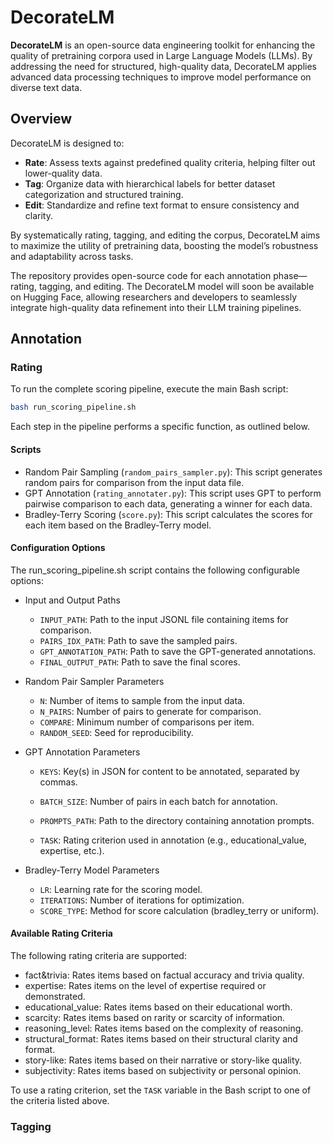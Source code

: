 # DecorateLM

**DecorateLM** is an open-source data engineering toolkit for enhancing the quality of pretraining corpora used in Large Language Models (LLMs). By addressing the need for structured, high-quality data, DecorateLM applies advanced data processing techniques to improve model performance on diverse text data.

## Overview

DecorateLM is designed to:

- **Rate**: Assess texts against predefined quality criteria, helping filter out lower-quality data.
- **Tag**: Organize data with hierarchical labels for better dataset categorization and structured training.
- **Edit**: Standardize and refine text format to ensure consistency and clarity.

By systematically rating, tagging, and editing the corpus, DecorateLM aims to maximize the utility of pretraining data, boosting the model’s robustness and adaptability across tasks.

The repository provides open-source code for each annotation phase—rating, tagging, and editing. The DecorateLM model will soon be available on Hugging Face, allowing researchers and developers to seamlessly integrate high-quality data refinement into their LLM training pipelines.

## Annotation

### Rating

To run the complete scoring pipeline, execute the main Bash script:

``` bash
bash run_scoring_pipeline.sh
```

Each step in the pipeline performs a specific function, as outlined below.

#### Scripts

- Random Pair Sampling (`random_pairs_sampler.py`): This script generates random pairs for comparison from the input data file.
- GPT Annotation (`rating_annotater.py`): This script uses GPT to perform pairwise comparison to each data, generating a winner for each data.
- Bradley-Terry Scoring (`score.py`): This script calculates the scores for each item based on the Bradley-Terry model.

#### Configuration Options

The run_scoring_pipeline.sh script contains the following configurable options:

- Input and Output Paths
  - `INPUT_PATH`: Path to the input JSONL file containing items for comparison.
  - `PAIRS_IDX_PATH`: Path to save the sampled pairs.
  - `GPT_ANNOTATION_PATH`: Path to save the GPT-generated annotations.
  - `FINAL_OUTPUT_PATH`: Path to save the final scores.

- Random Pair Sampler Parameters
  - `N`: Number of items to sample from the input data.
  - `N_PAIRS`: Number of pairs to generate for comparison.
  - `COMPARE`: Minimum number of comparisons per item.
  - `RANDOM_SEED`: Seed for reproducibility.

- GPT Annotation Parameters

  - `KEYS`: Key(s) in JSON for content to be annotated, separated by commas.

  - `BATCH_SIZE`: Number of pairs in each batch for annotation.

  - `PROMPTS_PATH`: Path to the directory containing annotation prompts.

  - `TASK`: Rating criterion used in annotation (e.g., educational_value, expertise, etc.).

- Bradley-Terry Model Parameters
  - `LR`: Learning rate for the scoring model.
  - `ITERATIONS`: Number of iterations for optimization.
  - `SCORE_TYPE`: Method for score calculation (bradley_terry or uniform).

#### Available Rating Criteria

The following rating criteria are supported:

- fact&trivia: Rates items based on factual accuracy and trivia quality.
- expertise: Rates items on the level of expertise required or demonstrated.
- educational_value: Rates items based on their educational worth.
- scarcity: Rates items based on rarity or scarcity of information.
- reasoning_level: Rates items based on the complexity of reasoning.
- structural_format: Rates items based on their structural clarity and format.
- story-like: Rates items based on their narrative or story-like quality.
- subjectivity: Rates items based on subjectivity or personal opinion.

To use a rating criterion, set the `TASK` variable in the Bash script to one of the criteria listed above.

### Tagging

